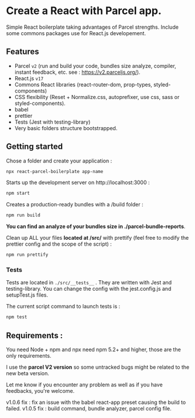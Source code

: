 # Create a React with Parcel app.

Simple React boilerplate taking advantages of Parcel strengths.
Include some commons packages use for React.js developement.

## Features

- Parcel `v2` (run and build your code, bundles size analyze, compiler, instant feedback, etc. see : https://v2.parceljs.org/).
- React.js `v17`
- Commons React libraries (react-router-dom, prop-types, styled-components)
- CSS flexibility (Reset + Normalize.css, autoprefixer, use css, sass or styled-components).
- babel
- prettier
- Tests (Jest with testing-library)
- Very basic folders structure bootstrapped.

## Getting started

Chose a folder and create your application :

```bash
npx react-parcel-boilerplate app-name
```

Starts up the development server on http://localhost:3000 :

```bash
npm start
```

Creates a production-ready bundles with a /build folder :

```bash
npm run build
```

**You can find an analyze of your bundles size in ./parcel-bundle-reports**.

Clean up ALL your files **located at /src/** with prettify (feel free to modify the prettier config and the scope of the script) :

```bash
npm run prettify
```

### Tests

Tests are located in `./src/__tests__` .
They are written with Jest and testing-library.
You can change the config with the jest.config.js and setupTest.js files.

The current script command to launch tests is :

```bash
npm test
```

## Requirements : 

You need Node + npm and npx need npm 5.2+ and higher, those are the only requirements.

I use the **parcel V2 version** so some untracked bugs might be related to the new beta version.

Let me know if you encounter any problem as well as if you have feedbacks, you're welcome.

v1.0.6 fix : fix an issue with the babel react-app preset causing the build to failed.
v1.0.5 fix : build command, bundle analyzer, parcel config file.
